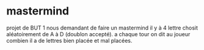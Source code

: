 # mastermind
projet de BUT 1 nous demandant de faire un mastermind
il y à 4 lettre chosit aléatoirement de A à D (doublon accepté).
a chaque tour on dit au joueur combien il a de lettres bien placée et mal placées.
